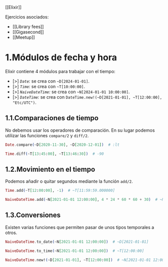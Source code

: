 [[Elixir]]

Ejercicios asociados:
+ [[Library fees]]
+ [[Gigasecond]]
+ [[Meetup]]

# 1.Módulos de fecha y hora
Elixir contiene 4 módulos para trabajar con el tiempo:
+ [>] *`Date`:* se crea con `~D[2024-01-01]`.
+ [>]  *`Time`:* se crea con `~T[10:00:00]`.
+ [>] *`NaiveDateTime`:* se crea con `~N[2024-01-01 10:00:00]`.
+ [>] *`DateTime`:* se crea con `DateTime.new!(~D[2021-01-01], ~T[12:00:00], "Etc/UTC")`.

## 1.1.Comparaciones de tiempo
No debemos usar los operadores de comparación. En su lugar podemos utilizar las funciones `compare/2` y `diff/2`.

```elixir
Date.compare(~D[2020-11-30], ~D[2020-12-01])  # :lt

Time.diff(~T[13:45:00], ~T[13:46:30])  # -90
```

## 1.2.Movimiento en el tiempo
Podemos añadir o quitar segundos mediante la función `add/2`.

```elixir
Time.add(~T[12:00:00], -1)  # ~T[11:59:59.000000]

NaiveDateTime.add(~N[2021-01-01 12:00:00], 4 * 24 * 60 * 60 + 30)  # ~N[2021-01-05 12:00:30] 
```

## 1.3.Conversiones
Existen varias funciones que permiten pasar de unos tipos temporales a otros.

```elixir
NaiveDateTime.to_date(~N[2021-01-01 12:00:00])  # ~D[2021-01-01]

NaiveDateTime.to_time(~N[2021-01-01 12:00:00])  # ~T[12:00:00]

NaiveDateTime.new!(~D[2021-01-01], ~T[12:00:00])  # ~N[2021-01-01 12:00:00]
```

